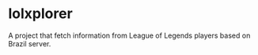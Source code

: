 # lolxplorer
A project that fetch information from League of Legends players based on Brazil server.
